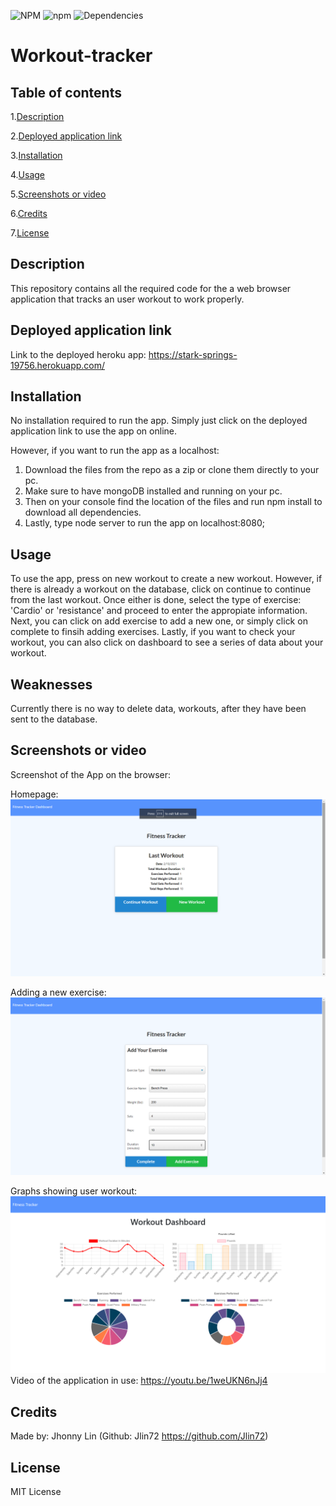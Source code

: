 ![NPM](https://img.shields.io/npm/l/express) ![npm](https://img.shields.io/npm/v/npm) ![Dependencies](https://img.shields.io/badge/dependencies-up%20to%20date-green)

# Workout-tracker
## Table of contents
  1.[Description](#Description)

  2.[Deployed application link](#Deployed-application-link)

  3.[Installation](#Installation)

  4.[Usage](#Usage)

  5.[Screenshots or video](#Screenshots-or-video)

  6.[Credits](#Credits)

  7.[License](#License)
## Description 
  This repository contains all the required code for the a web browser application that tracks an user workout to work properly.
## Deployed application link
  Link to the deployed heroku app: https://stark-springs-19756.herokuapp.com/
## Installation
  No installation required to run the app. Simply just click on the deployed application link to use the app on online.

  However, if you want to run the app as a localhost:
  1. Download the files from the repo as a zip or clone them directly to your pc.
  2. Make sure to have mongoDB installed and running on your pc.
  3. Then on your console find the location of the files and run npm install to download all dependencies.
  4. Lastly, type node server to run the app on localhost:8080;
## Usage
  To use the app, press on new workout to create a new workout. However, if there is already a workout on the database, click on continue to continue from the last workout.
  Once either is done, select the type of exercise: 'Cardio' or 'resistance' and proceed to enter the appropiate information. Next, you can click on add exercise to add a new one, or simply click on complete to finsih adding exercises. 
  Lastly, if you want to check your workout, you can also click on dashboard to see a series of data about your workout.
## Weaknesses
  Currently there is no way to delete data, workouts, after they have been sent to the database.
## Screenshots or video
  Screenshot of the App on the browser:

  Homepage:
  ![Index](https://raw.githubusercontent.com/Jlin72/Workout-tracker/main/readme_images/Screenshot%20(193).png)

  Adding a new exercise:
  ![Adding a new exercise](https://raw.githubusercontent.com/Jlin72/Workout-tracker/main/readme_images/Screenshot%20(194).png)

  Graphs showing user workout:
  ![Graphs of the user workout](https://raw.githubusercontent.com/Jlin72/Workout-tracker/main/readme_images/Screenshot%20(195).png)
  Video of the application in use: https://youtu.be/1weUKN6nJj4
## Credits
  Made by: Jhonny Lin (Github: Jlin72 https://github.com/Jlin72)
## License
  MIT License
